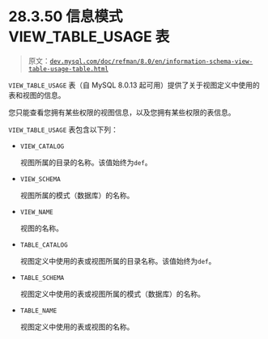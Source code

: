 # 28.3.50 信息模式 VIEW_TABLE_USAGE 表

> 原文：[`dev.mysql.com/doc/refman/8.0/en/information-schema-view-table-usage-table.html`](https://dev.mysql.com/doc/refman/8.0/en/information-schema-view-table-usage-table.html)

`VIEW_TABLE_USAGE` 表（自 MySQL 8.0.13 起可用）提供了关于视图定义中使用的表和视图的信息。

您只能查看您拥有某些权限的视图信息，以及您拥有某些权限的表信息。

`VIEW_TABLE_USAGE` 表包含以下列：

+   `VIEW_CATALOG`

    视图所属的目录的名称。该值始终为`def`。

+   `VIEW_SCHEMA`

    视图所属的模式（数据库）的名称。

+   `VIEW_NAME`

    视图的名称。

+   `TABLE_CATALOG`

    视图定义中使用的表或视图所属的目录名称。该值始终为`def`。

+   `TABLE_SCHEMA`

    视图定义中使用的表或视图所属的模式（数据库）的名称。

+   `TABLE_NAME`

    视图定义中使用的表或视图的名称。
